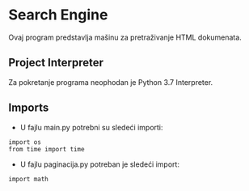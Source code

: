 # Search Engine
Ovaj program predstavlja mašinu za pretraživanje HTML dokumenata.
## Project Interpreter
Za pokretanje programa neophodan je Python 3.7 Interpreter.

## Imports

* U fajlu main.py potrebni su sledeći importi:
```
import os
from time import time
```
* U fajlu paginacija.py potreban je sledeći import:
```
import math
```
